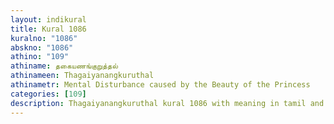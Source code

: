 ```yaml
---
layout: indikural
title: Kural 1086
kuralno: "1086"
abskno: "1086"
athino: "109"
athiname: தகையணங்குறுத்தல்
athinameen: Thagaiyanangkuruthal
athinametr: Mental Disturbance caused by the Beauty of the Princess
categories: [109]
description: Thagaiyanangkuruthal kural 1086 with meaning in tamil and english 
---
```


